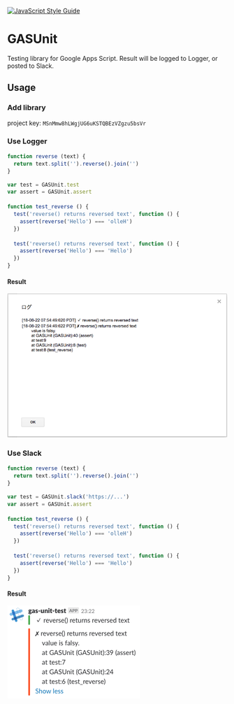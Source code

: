 [![JavaScript Style Guide](https://img.shields.io/badge/code_style-standard-brightgreen.svg)](https://standardjs.com)

# GASUnit
Testing library for Google Apps Script.
Result will be logged to Logger, or posted to Slack.

## Usage
### Add library
project key: `MSnMmw8hLWgjUG6uKSTQBEzVZgzu5bsVr`

### Use Logger
```js
function reverse (text) {
  return text.split('').reverse().join('')
}
```

```js
var test = GASUnit.test
var assert = GASUnit.assert
  
function test_reverse () {
  test('reverse() returns reversed text', function () {
    assert(reverse('Hello') === 'olleH')
  })

  test('reverse() returns reversed text', function () {
    assert(reverse('Hello') === 'Hello')
  })
}
```

#### Result
![logger.png](logger.png)

### Use Slack
```js
function reverse (text) {
  return text.split('').reverse().join('')
}
```

```js
var test = GASUnit.slack('https://...')
var assert = GASUnit.assert

function test_reverse () {
  test('reverse() returns reversed text', function () {
    assert(reverse('Hello') === 'olleH')
  })

  test('reverse() returns reversed text', function () {
    assert(reverse('Hello') === 'Hello')
  })
}
```

#### Result
![slack.png](slack.png)
